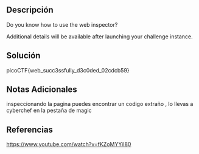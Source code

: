 ## Descripción

Do you know how to use the web inspector?

Additional details will be available after launching your challenge instance.
## Solución

picoCTF{web_succ3ssfully_d3c0ded_02cdcb59}
## Notas Adicionales

inspeccionando la pagina puedes encontrar un codigo extraño , lo llevas a cyberchef en la pestaña de magic
## Referencias
https://www.youtube.com/watch?v=fKZoMYYiI80

